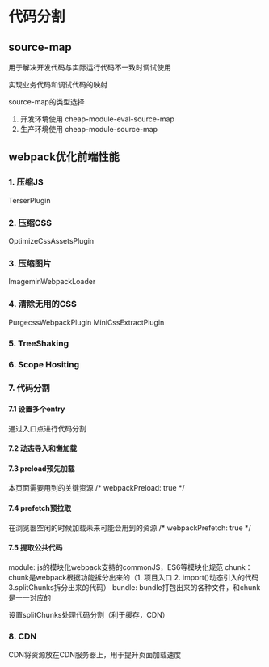 # 代码分割

## source-map

用于解决开发代码与实际运行代码不一致时调试使用

实现业务代码和调试代码的映射

source-map的类型选择
1. 开发环境使用 cheap-module-eval-source-map
2. 生产环境使用 cheap-module-source-map

## webpack优化前端性能

### 1. 压缩JS

TerserPlugin

### 2. 压缩CSS

OptimizeCssAssetsPlugin

### 3. 压缩图片

ImageminWebpackLoader

### 4. 清除无用的CSS

PurgecssWebpackPlugin
MiniCssExtractPlugin

### 5. TreeShaking

### 6. Scope Hositing

### 7. 代码分割

#### 7.1 设置多个entry

通过入口点进行代码分割

#### 7.2 动态导入和懒加载

#### 7.3 preload预先加载

本页面需要用到的关键资源 
/* webpackPreload: true */

#### 7.4 prefetch预拉取

在浏览器空闲的时候加载未来可能会用到的资源 
/* webpackPrefetch: true */

#### 7.5 提取公共代码

module: js的模块化webpack支持的commonJS，ES6等模块化规范
chunk： chunk是webpack根据功能拆分出来的（1. 项目入口 2. import()动态引入的代码 3.splitChunks拆分出来的代码）
bundle: bundle打包出来的各种文件，和chunk是一一对应的

设置splitChunks处理代码分割（利于缓存，CDN）

### 8. CDN

CDN将资源放在CDN服务器上，用于提升页面加载速度
